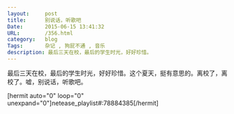 ```yaml
---
layout:		post
title:		别说话，听歌吧
Date: 		2015-06-15 13:41:32
URL:		/356.html
category:	blog
Tags:		杂记 , 狗屁不通 , 音乐
description: 最后三天在校，最后的学生时光，好好珍惜。
---
```




最后三天在校，最后的学生时光，好好珍惜。这个夏天，挺有意思的。离校了，离校了。嘘，别说话，听歌吧。

[hermit auto="0" loop="0" unexpand="0"]netease_playlist#:78884385[/hermit]